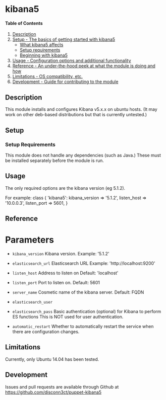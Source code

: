 # kibana5

#### Table of Contents

1. [Description](#description)
1. [Setup - The basics of getting started with kibana5](#setup)
    * [What kibana5 affects](#what-kibana5-affects)
    * [Setup requirements](#setup-requirements)
    * [Beginning with kibana5](#beginning-with-kibana5)
1. [Usage - Configuration options and additional functionality](#usage)
1. [Reference - An under-the-hood peek at what the module is doing and how](#reference)
1. [Limitations - OS compatibility, etc.](#limitations)
1. [Development - Guide for contributing to the module](#development)

## Description

This module installs and configures Kibana v5.x.x on ubuntu hosts. (It may
work on other deb-based distributions but that is currently untested.)

## Setup

### Setup Requirements 

This module does not handle any dependencies (such as Java.) These must be
installed separately before the module is run.

## Usage

The only required options are the kibana version (eg 5.1.2).

For example:
    class { 'kibana5':
      kibana_version => '5.1.2',
      listen_host    => '10.0.0.3',
      listen_port    => 5601,
    }

## Reference

# Parameters

 * `kibana_version`
 Kibana version. 
 Example: '5.1.2'

 * `elasticsearch_url`
 Elasticsearch URL
 Example: 'http://localhost:9200'

 * `listen_host`
 Address to listen on
 Default: 'localhost'

 * `listen_port`
 Port to listen on.
 Default: 5601

 * `server_name`
 Cosmetic name of the kibana server.
 Default: FQDN

 * `elasticsearch_user`
 * `elasticsearch_pass`
 Basic authentication (optional) for Kibana to perform ES functions
 This is NOT used for user authentication.

 * `automatic_restart`
 Whether to automatically restart the service when there are configuration
 changes.

## Limitations

Currently, only Ubuntu 14.04 has been tested.

## Development

Issues and pull requests are available through Github at https://github.com/disconn3ct/puppet-kibana5

